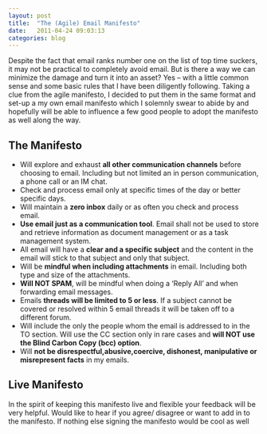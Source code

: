 ```yaml
---
layout: post
title:  "The (Agile) Email Manifesto"
date:   2011-04-24 09:03:13
categories: blog
---
```

Despite the fact that email ranks number one on the list of top time suckers, it may not be practical to completely avoid email. But is there a way we can minimize the damage and turn it into an asset? Yes – with a little common sense and some basic rules that I have been diligently following. Taking a clue from the agile manifesto, I decided to put them in the same format and set-up a my own email manifesto which I solemnly swear to abide by and hopefully will be able to influence a few good people to adopt the manifesto as well along the way.
## The Manifesto
* Will explore and exhaust **all other communication channels** before choosing to email. Including but not limited an in person communication, a phone call or an IM chat.
* Check and process email only at specific times of the day or better specific days.
* Will maintain a **zero inbox** daily or as often you check and process email.
* **Use email just as a communication tool**. Email shall not be used to store and retrieve information as document management or as a task management system.
* All email will have a **clear and a specific subject** and the content in the email will stick to that subject and only that subject.
* Will be **mindful when including attachments** in email. Including both type and size of the attachments.
* **Will NOT SPAM**, will be mindful when doing a ‘Reply All’ and when forwarding email messages.
* Emails **threads will be limited to 5 or less**. If a subject cannot be covered or resolved within 5 email threads it will be taken off to a different forum.
* Will include the only the people whom the email is addressed to in the TO section. Will use the CC section only in rare cases and **will NOT use the Blind Carbon Copy (bcc) option**.
* Will **not be disrespectful,abusive,coercive, dishonest, manipulative or misrepresent facts** in my emails.

## Live Manifesto
In the spirit of keeping this manifesto live and flexible your feedback will be very helpful. Would like to hear if you agree/ disagree or want to add in to the manifesto. If nothing else signing the manifesto would be cool as well
